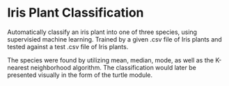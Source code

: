 # Iris Plant Classification
Automatically classify an iris plant into one of three species, using supervisied machine learning. Trained by a given .csv file of Iris plants and tested against a test .csv file of Iris plants. 

The species were found by utilizing mean, median, mode, as well as the K-nearest neighborhood algorithm. The classification would later be presented visually in the form of the turtle module.
